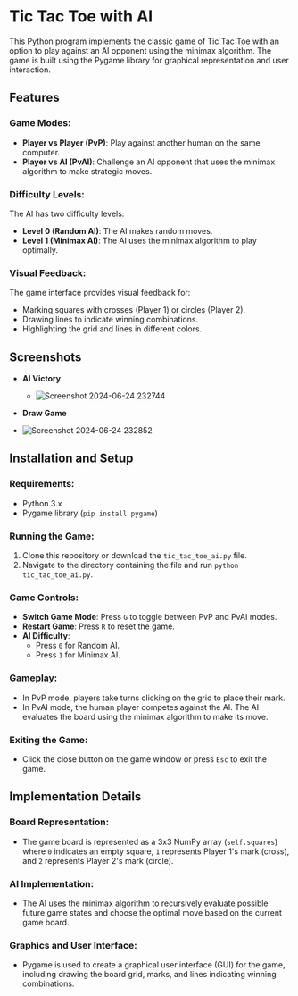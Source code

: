 # Tic Tac Toe with AI

This Python program implements the classic game of Tic Tac Toe with an option to play against an AI opponent using the minimax algorithm. The game is built using the Pygame library for graphical representation and user interaction.

## Features

### Game Modes:
- **Player vs Player (PvP)**: Play against another human on the same computer.
- **Player vs AI (PvAI)**: Challenge an AI opponent that uses the minimax algorithm to make strategic moves.

### Difficulty Levels:
The AI has two difficulty levels:
- **Level 0 (Random AI)**: The AI makes random moves.
- **Level 1 (Minimax AI)**: The AI uses the minimax algorithm to play optimally.

### Visual Feedback:
The game interface provides visual feedback for:
- Marking squares with crosses (Player 1) or circles (Player 2).
- Drawing lines to indicate winning combinations.
- Highlighting the grid and lines in different colors.

## Screenshots
- **AI Victory**

 
  - ![Screenshot 2024-06-24 232744](https://github.com/Rawan-AbdElmoneim/Tic-Tac-Toe-AI/assets/142115846/0bc27440-b021-442e-ab96-13b56b9eb434)
 
    

- **Draw Game**

  
 -  ![Screenshot 2024-06-24 232852](https://github.com/Rawan-AbdElmoneim/Tic-Tac-Toe-AI/assets/142115846/4919b1de-4a99-4d5f-82a1-0c92edb082d8)


## Installation and Setup

### Requirements:
- Python 3.x
- Pygame library (`pip install pygame`)

### Running the Game:
1. Clone this repository or download the `tic_tac_toe_ai.py` file.
2. Navigate to the directory containing the file and run `python tic_tac_toe_ai.py`.

### Game Controls:
- **Switch Game Mode**: Press `G` to toggle between PvP and PvAI modes.
- **Restart Game**: Press `R` to reset the game.
- **AI Difficulty**:
  - Press `0` for Random AI.
  - Press `1` for Minimax AI.

### Gameplay:
- In PvP mode, players take turns clicking on the grid to place their mark.
- In PvAI mode, the human player competes against the AI. The AI evaluates the board using the minimax algorithm to make its move.

### Exiting the Game:
- Click the close button on the game window or press `Esc` to exit the game.

## Implementation Details

### Board Representation:
- The game board is represented as a 3x3 NumPy array (`self.squares`) where `0` indicates an empty square, `1` represents Player 1's mark (cross), and `2` represents Player 2's mark (circle).

### AI Implementation:
- The AI uses the minimax algorithm to recursively evaluate possible future game states and choose the optimal move based on the current game board.

### Graphics and User Interface:
- Pygame is used to create a graphical user interface (GUI) for the game, including drawing the board grid, marks, and lines indicating winning combinations.
